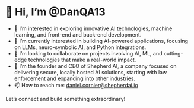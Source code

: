 # 👋 Hi, I’m @DanQA13

- 👀 I’m interested in exploring innovative AI technologies, machine learning, and front-end and back-end development.
- 🌱 I’m currently interested in building AI-powered applications, focusing on LLMs, neuro-symbolic AI, and Python integrations.
- 💞️ I’m looking to collaborate on projects involving AI, ML, and cutting-edge technologies that make a real-world impact.
- 🚀 I’m the founder and CEO of Shepherd AI, a company focused on delivering secure, locally hosted AI solutions, starting with law enforcement and expanding into other industries.
- 📫 How to reach me: daniel.cornier@shepherdai.io

Let’s connect and build something extraordinary!

